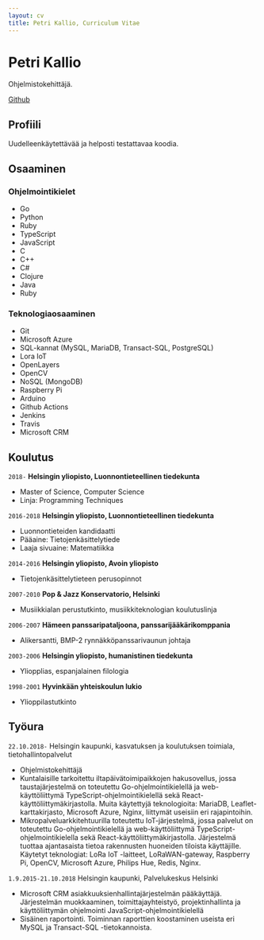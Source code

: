 ```yaml
---
layout: cv
title: Petri Kallio, Curriculum Vitae
---
```

# Petri Kallio
Ohjelmistokehittäjä.

<div id="webaddress">
<a href="https://github.com/pqkallio">Github</a>
</div>


## Profiili

Uudelleenkäytettävää ja helposti testattavaa koodia.

## Osaaminen

### Ohjelmointikielet

- Go
- Python
- Ruby
- TypeScript
- JavaScript
- C
- C++
- C#
- Clojure
- Java
- Ruby

### Teknologiaosaaminen

- Git
- Microsoft Azure
- SQL-kannat (MySQL, MariaDB, Transact-SQL, PostgreSQL)
- Lora IoT
- OpenLayers
- OpenCV
- NoSQL (MongoDB)
- Raspberry Pi
- Arduino
- Github Actions
- Jenkins
- Travis
- Microsoft CRM


## Koulutus

`2018-`
__Helsingin yliopisto, Luonnontieteellinen tiedekunta__

- Master of Science, Computer Science
- Linja: Programming Techniques

`2016-2018`
__Helsingin yliopisto, Luonnontieteellinen tiedekunta__

- Luonnontieteiden kandidaatti
- Pääaine: Tietojenkäsittelytiede
- Laaja sivuaine: Matematiikka

`2014-2016`
__Helsingin yliopisto, Avoin yliopisto__

- Tietojenkäsittelytieteen perusopinnot

`2007-2010`
__Pop & Jazz Konservatorio, Helsinki__

- Musiikkialan perustutkinto, musiikkiteknologian koulutuslinja

`2006-2007`
__Hämeen panssaripataljoona, panssarijääkärikomppania__

- Alikersantti, BMP-2 rynnäkköpanssarivaunun johtaja

`2003-2006`
__Helsingin yliopisto, humanistinen tiedekunta__

- Yliopplias, espanjalainen filologia

`1998-2001`
__Hyvinkään yhteiskoulun lukio__

- Ylioppilastutkinto


## Työura

`22.10.2018-`
Helsingin kaupunki, kasvatuksen ja koulutuksen toimiala, tietohallintopalvelut

- Ohjelmistokehittäjä
- Kuntalaisille tarkoitettu iltapäivätoimipaikkojen hakusovellus, jossa taustajärjestelmä on toteutettu Go-ohjelmointikielellä ja web-käyttöliittymä TypeScript-ohjelmointikielellä sekä React-käyttöliittymäkirjastolla. Muita käytettyjä teknologioita: MariaDB, Leaflet-karttakirjasto, Microsoft Azure, Nginx, liittymät useisiin eri rajapintoihin.
- Mikropalveluarkkitehtuurilla toteutettu IoT-järjestelmä, jossa palvelut on toteutettu Go-ohjelmointikielellä ja web-käyttöliittymä TypeScript-ohjelmointikielella sekä React-käyttöliittymäkirjastolla. Järjestelmä tuottaa ajantasaista tietoa rakennusten huoneiden tiloista käyttäjille. Käytetyt teknologiat: LoRa IoT -laitteet, LoRaWAN-gateway, Raspberry Pi, OpenCV, Microsoft Azure, Philips Hue, Redis, Nginx.

`1.9.2015-21.10.2018`
Helsingin kaupunki, Palvelukeskus Helsinki

- Microsoft CRM asiakkuuksienhallintajärjestelmän pääkäyttäjä. Järjestelmän muokkaaminen, toimittajayhteistyö, projektinhallinta ja käyttöliittymän ohjelmointi JavaScript-ohjelmointikielellä
- Sisäinen raportointi. Toiminnan raporttien koostaminen useista eri MySQL ja Transact-SQL -tietokannoista.

<!-- ### Footer

Päivitetty: 23.4.2021 -->


